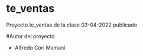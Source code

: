 # te_ventas
Proyecto te_ventas de la clase 03-04-2022 publicado

#Autor del proyecto
- Alfredo Cori Mamani

